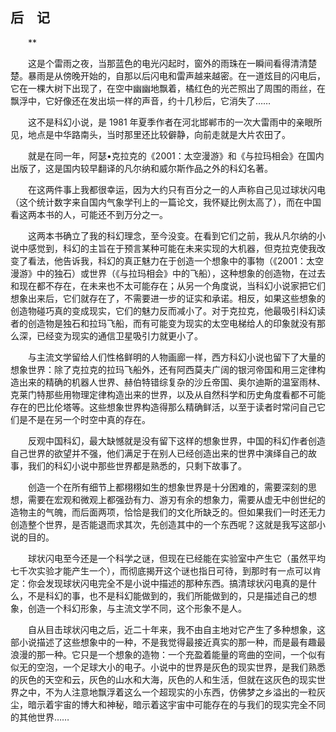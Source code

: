 ## 后　记

&emsp;&emsp;**

&emsp;&emsp;这是个雷雨之夜，当那蓝色的电光闪起时，窗外的雨珠在一瞬间看得清清楚楚。暴雨是从傍晚开始的，自那以后闪电和雷声越来越密。在一道炫目的闪电后，它在一棵大树下出现了，在空中幽幽地飘着，橘红色的光芒照出了周围的雨丝，在飘浮中，它好像还在发出埙一样的声音，约十几秒后，它消失了……

&emsp;&emsp;这不是科幻小说，是 1981 年夏季作者在河北邯郸市的一次大雷雨中的亲眼所见，地点是中华路南头，当时那里还比较僻静，向前走就是大片农田了。

&emsp;&emsp;就是在同一年，阿瑟•克拉克的《2001：太空漫游》和《与拉玛相会》在国内出版了，这是国内较早翻译的凡尔纳和威尔斯作品之外的科幻名著。

&emsp;&emsp;在这两件事上我都很幸运，因为大约只有百分之一的人声称自己见过球状闪电（这个统计数字来自国内气象学刊上的一篇论文，我怀疑比例太高了），而在中国看这两本书的人，可能还不到万分之一。

&emsp;&emsp;这两本书确立了我的科幻理念，至今没变。在看到它们之前，我从凡尔纳的小说中感觉到，科幻的主旨在于预言某种可能在未来实现的大机器，但克拉克使我改变了看法，他告诉我，科幻的真正魅力在于创造一个想象中的事物（《2001：太空漫游》中的独石）或世界（《与拉玛相会》中的飞船），这种想象的创造物，在过去和现在都不存在，在未来也不太可能存在；从另一个角度说，当科幻小说家把它们想象出来后，它们就存在了，不需要进一步的证实和承诺。相反，如果这些想象的创造物碰巧真的变成现实，它们的魅力反而减小了。对于克拉克，他最吸引科幻读者的创造物是独石和拉玛飞船，而有可能变为现实的太空电梯给人的印象就没有那么深，已经变为现实的通信卫星吸引力就更小了。

&emsp;&emsp;与主流文学留给人们性格鲜明的人物画廊一样，西方科幻小说也留下了大量的想象世界：除了克拉克的拉玛飞船外，还有阿西莫夫广阔的银河帝国和用三定律构造出来的精确的机器人世界、赫伯特错综复杂的沙丘帝国、奥尔迪斯的温室雨林、克莱门特那些用物理定律构造出来的世界，以及从自然科学和历史角度看都不可能存在的巴比伦塔等。这些想象世界构造得那么精确鲜活，以至于读者时常问自己它们是不是在另一个时空中真的存在。

&emsp;&emsp;反观中国科幻，最大缺憾就是没有留下这样的想象世界，中国的科幻作者创造自己世界的欲望并不强，他们满足于在别人已经创造出来的世界中演绎自己的故事，我们的科幻小说中那些世界都是熟悉的，只剩下故事了。

&emsp;&emsp;创造一个在所有细节上都栩栩如生的想象世界是十分困难的，需要深刻的思想，需要在宏观和微观上都强劲有力、游刃有余的想象力，需要从虚无中创世纪的造物主的气魄，而后面两项，恰恰是我们的文化所缺乏的。但如果我们一时还无力创造整个世界，是否能退而求其次，先创造其中的一个东西呢？这就是我写这部小说的目的。

&emsp;&emsp;球状闪电至今还是一个科学之谜，但现在已经能在实验室中产生它（虽然平均七千次实验才能产生一个），而彻底揭开这个谜也指日可待，到那时有一点可以肯定：你会发现球状闪电完全不是小说中描述的那种东西。搞清球状闪电真的是什么，不是科幻的事，也不是科幻能做到的，我们所能做到的，只是描述自己的想象，创造一个科幻形象，与主流文学不同，这个形象不是人。

&emsp;&emsp;自从目击球状闪电之后，近二十年来，我不由自主地对它产生了多种想象，这部小说描述了这些想象中的一种，不是我觉得最接近真实的那一种，而是最有趣最浪漫的那一种。它只是一个想象的造物：一个充盈着能量的弯曲的空间，一个似有似无的空泡，一个足球大小的电子。小说中的世界是灰色的现实世界，是我们熟悉的灰色的天空和云，灰色的山水和大海，灰色的人和生活，但就在这灰色的现实世界之中，不为人注意地飘浮着这么一个超现实的小东西，仿佛梦之乡溢出的一粒灰尘，暗示着宇宙的博大和神秘，暗示着这宇宙中可能存在的与我们的现实完全不同的其他世界……
